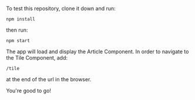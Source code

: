To test this repository, clone it down and run:
```
npm install
```
then run:
```
npm start
```

The app will load and display the Article Component. In order to navigate to the Tile Component, add:
```
/tile
```
at the end of the url in the browser.

You're good to go!
